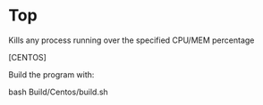 # Top

Kills any process running over the specified CPU/MEM percentage

[CENTOS]

Build the program with:

bash Build/Centos/build.sh
